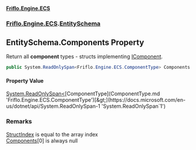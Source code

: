 #### [Friflo.Engine.ECS](index.md 'index')
### [Friflo.Engine.ECS](Friflo.Engine.ECS.md 'Friflo.Engine.ECS').[EntitySchema](EntitySchema.md 'Friflo.Engine.ECS.EntitySchema')

## EntitySchema.Components Property

Return all <b>component</b> types - structs implementing [IComponent](IComponent.md 'Friflo.Engine.ECS.IComponent').

```csharp
public System.ReadOnlySpan<Friflo.Engine.ECS.ComponentType> Components { get; }
```

#### Property Value
[System.ReadOnlySpan&lt;](https://docs.microsoft.com/en-us/dotnet/api/System.ReadOnlySpan-1 'System.ReadOnlySpan`1')[ComponentType](ComponentType.md 'Friflo.Engine.ECS.ComponentType')[&gt;](https://docs.microsoft.com/en-us/dotnet/api/System.ReadOnlySpan-1 'System.ReadOnlySpan`1')

### Remarks
[StructIndex](ComponentType.StructIndex.md 'Friflo.Engine.ECS.ComponentType.StructIndex') is equal to the array index<br/>[Components](EntitySchema.Components.md 'Friflo.Engine.ECS.EntitySchema.Components')[0] is always null